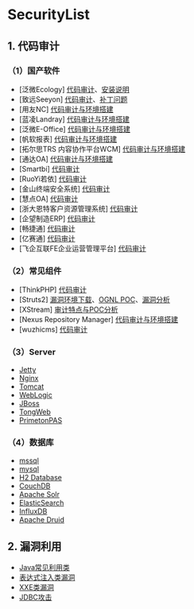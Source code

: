 # SecurityList

## 1. 代码审计

### （1）国产软件

* [泛微Ecology] [代码审计](Java_OA/EcologyAudit.md)、[安装说明](Java_OA/Ecology9_install.md)
* [致远Seeyon] [代码审计](Java_OA/SeeyonAudit.md)、[补丁问题](Java_OA/Seeyon_clazzDecompile.md)
* [用友NC] [代码审计与环境搭建](Java_OA/yongyou_NC_Audit.md)
* [蓝凌Landray] [代码审计与环境搭建](Java_OA/LandrayEkpAudit.md)
* [泛微E-Office] [代码审计与环境搭建](Other_OA/%E6%B3%9B%E5%BE%AEE-Office.md)
* [帆软报表] [代码审计与环境搭建](Java_OA/FineReportAudit.md)
* [拓尔思TRS 内容协作平台WCM] [代码审计与环境搭建](Java_OA/WCM_Audit.md)
* [通达OA] [代码审计与环境搭建](Other_OA/%E9%80%9A%E8%BE%BEOA.md)
* [Smartbi] [代码审计](Java_OA/Smartbi_Audit.md)
* [RuoYi若依] [代码审计](Java_OA/RuoYi.md)
* [金山终端安全系统] [代码审计](Other_OA/%E9%87%91%E5%B1%B1%E7%BB%88%E7%AB%AF%E5%AE%89%E5%85%A8%E7%B3%BB%E7%BB%9F.md)
* [慧点OA] [代码审计](Java_OA/huidianOA.md)
* [浙大恩特客户资源管理系统] [代码审计](Java_OA/entCRM.md)
* [企望制造ERP] [代码审计](Java_OA/qiwangzhizao.md)
* [畅捷通] [代码审计](Other_OA/Chanjet.md)
* [亿赛通] [代码审计](Java_OA/CDGServer3_old.md)
* [飞企互联FE企业运营管理平台] [代码审计](Java_OA/FEOAv6.51.md)

### （2）常见组件

* [ThinkPHP] [代码审计](Other_OA/ThinkPHP.md)
* [Struts2] [漏洞环境下载](https://github.com/ax1sX/SecurityList/tree/main/Struts2/demo)、[OGNL POC](Struts2/POC%E8%A7%A3%E6%9E%90.md)、[漏洞分析](Struts2/Struts2%E6%BC%8F%E6%B4%9E%E5%88%86%E6%9E%90.md)
* [XStream] [审计特点与POC分析](Java_OA/xstream.md)
* [Nexus Repository Manager] [代码审计与环境搭建](Java_OA/Nexus%20Repository%20Manager%20Audit.md)
* [wuzhicms] [代码审计](Other_OA/wuzhicms.md)

### （3）Server

* [Jetty](Server/Jetty.md)
* [Nginx](Server/Nginx.md)
* [Tomcat](Server/Tomcat.md)
* [WebLogic](Server/Weblogic.md)
* [JBoss](Server/Jboss.md)
* [TongWeb](Server/TongWeb.md)
* [PrimetonPAS](Server/PrimetonPASAudit.md)

### （4）数据库

* [mssql](Database/mssql.md)
* [mysql](Database/mysql.md)
* [H2 Database](Database/H2%20Database.md)
* [CouchDB](Database/CouchDB.md)
* [Apache Solr](Database/Apache%20Solr.md)
* [ElasticSearch](Database/ElasticSearch.md)
* [InfluxDB](Database/InfluxDB.md)
* [Apache Druid](Database/Apache%20Druid.md)

## 2. 漏洞利用

* [Java常见利用类](JavaVulType/%E5%B8%B8%E8%A7%81%E5%88%A9%E7%94%A8%E7%B1%BB.md)
* [表达式注入类漏洞](JavaVulType/Expression.md)
* [XXE类漏洞](JavaVulType/XXE.md)
* [JDBC攻击](JavaVulType/JDBC.md)
